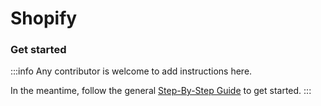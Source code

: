 # Shopify

### Get started

:::info
Any contributor is welcome to add instructions here. 

In the meantime, follow the general [Step-By-Step Guide](../reference/guide.md) to get started. 
:::